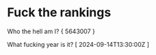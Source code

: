 # Fuck the rankings

Who the hell am I?
{ 5643007 }

What fucking year is it?
[ 2024-09-14T13:30:00Z ]
